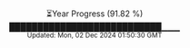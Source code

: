 <p align="center">
⏳Year Progress (91.82 %) <br>
███████████████████████████▁▁▁ <br>
<sub>Updated: Mon, 02 Dec 2024 01:50:30 GMT</sub>
</p>

